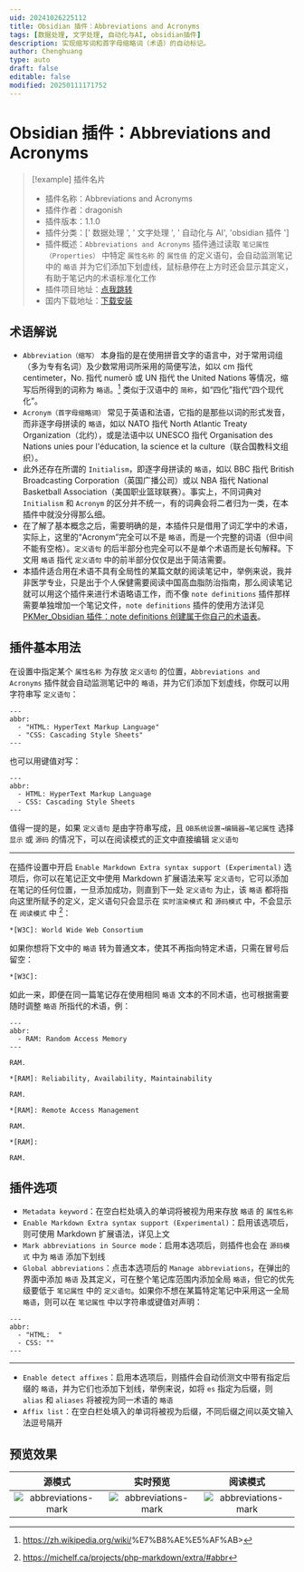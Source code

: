 ```yaml
---
uid: 20241026225112
title: Obsidian 插件：Abbreviations and Acronyms
tags: [数据处理, 文字处理, 自动化与AI, obsidian插件]
description: 实现缩写词和首字母缩略词（术语）的自动标记。
author: Chenghuang
type: auto
draft: false
editable: false
modified: 20250111171752
---
```


# Obsidian 插件：Abbreviations and Acronyms

> [!example] 插件名片
> - 插件名称：Abbreviations and Acronyms
> - 插件作者：dragonish
> - 插件版本：1.1.0
> - 插件分类：[' 数据处理 ', ' 文字处理 ', ' 自动化与 AI', 'obsidian 插件 ']
> - 插件概述：`Abbreviations and Acronyms` 插件通过读取 `笔记属性（Properties）` 中特定 `属性名称` 的 `属性值` 的定义语句，会自动监测笔记中的 `略语` 并为它们添加下划虚线，鼠标悬停在上方时还会显示其定义，有助于笔记内的术语标准化工作
> - 插件项目地址：[点我跳转](https://github.com/dragonish/obsidian-abbreviations)
> - 国内下载地址：[下载安装](https://pkmer.cn/products/plugin/pluginMarket/?abbreviations-mark)

## 术语解说

- `Abbreviation（缩写）` 本身指的是在使用拼音文字的语言中，对于常用词组（多为专有名词）及少数常用词所采用的简便写法，如以 cm 指代 centimeter，No. 指代 numerō 或 UN 指代 the United Nations 等情况，缩写后所得到的词称为 `略语`。[^1] 类似于汉语中的 `简称`，如“四化”指代“四个现代化”。
- `Acronym（首字母缩略词）` 常见于英语和法语，它指的是那些以词的形式发音，而非逐字母拼读的 `略语`，如以 NATO 指代 North Atlantic Treaty Organization（北约），或是法语中以 UNESCO 指代 Organisation des Nations unies pour l'éducation, la science et la culture（联合国教科文组织）。
- 此外还存在所谓的 `Initialism`，即逐字母拼读的 `略语`，如以 BBC 指代 British Broadcasting Corporation（英国广播公司）或以 NBA 指代 National Basketball Association（美国职业篮球联赛）。事实上，不同词典对 `Initialism` 和 `Acronym` 的区分并不统一，有的词典会将二者归为一类，在本插件中就没分得那么细。
- 在了解了基本概念之后，需要明确的是，本插件只是借用了词汇学中的术语，实际上，这里的“Acronym”完全可以不是 `略语`，而是一个完整的词语（但中间不能有空格）。`定义语句` 的后半部分也完全可以不是单个术语而是长句解释。下文用 `略语` 指代 `定义语句` 中的前半部分仅仅是出于简洁需要。
- 本插件适合用在术语不具有全局性的某篇文献的阅读笔记中，举例来说，我并非医学专业，只是出于个人保健需要阅读中国高血脂防治指南，那么阅读笔记就可以用这个插件来进行术语略语工作，而不像 `note definitions` 插件那样需要单独增加一个笔记文件，`note definitions` 插件的使用方法详见 [PKMer_Obsidian 插件：note definitions 创建属于你自己的术语表]( https://pkmer.cn/show/20240823150047 )。

## 插件基本用法

在设置中指定某个 `属性名称` 为存放 `定义语句` 的位置，`Abbreviations and Acronyms` 插件就会自动监测笔记中的 `略语`，并为它们添加下划虚线，你既可以用字符串写 `定义语句`：

```
---
abbr:
  - "HTML: HyperText Markup Language"
  - "CSS: Cascading Style Sheets"
---
```

也可以用键值对写：

```
---
abbr:
  - HTML: HyperText Markup Language
  - CSS: Cascading Style Sheets
---
```

值得一提的是，如果 `定义语句` 是由字符串写成，且 `OB系统设置→编辑器→笔记属性` 选择 `显示` 或 `源码` 的情况下，可以在阅读模式的正文中直接编辑 `定义语句`

---

在插件设置中开启 `Enable Markdown Extra syntax support (Experimental)` 选项后，你可以在笔记正文中使用 Markdown 扩展语法来写 `定义语句`，它可以添加在笔记的任何位置，一旦添加成功，则直到下一处 `定义语句` 为止，该 `略语` 都将指向这里所赋予的定义，定义语句只会显示在 `实时渲染模式` 和 `源码模式` 中，不会显示在 `阅读模式` 中 [^2]：

```
*[W3C]: World Wide Web Consortium
```

如果你想将下文中的 `略语` 转为普通文本，使其不再指向特定术语，只需在冒号后留空：

```
*[W3C]: 
```

如此一来，即便在同一篇笔记存在使用相同 `略语` 文本的不同术语，也可根据需要随时调整 `略语` 所指代的术语，例：

```
---
abbr:
  - RAM: Random Access Memory
---

RAM.

*[RAM]: Reliability, Availability, Maintainability

RAM.

*[RAM]: Remote Access Management

RAM.

*[RAM]: 

RAM.

```

## 插件选项

- `Metadata keyword`：在空白栏处填入的单词将被视为用来存放 `略语` 的 `属性名称`
- `Enable Markdown Extra syntax support (Experimental)`：启用该选项后，则可使用 Markdown 扩展语法，详见上文
- `Mark abbreviations in Source mode`：启用本选项后，则插件也会在 `源码模式` 中为 `略语` 添加下划线
- `Global abbreviations`：点击本选项后的 `Manage abbreviations`，在弹出的界面中添加 `略语` 及其定义，可在整个笔记库范围内添加全局 `略语`，但它的优先级要低于 `笔记属性` 中的 `定义语句`。如果你不想在某篇特定笔记中采用这一全局 `略语`，则可以在 `笔记属性` 中以字符串或键值对声明：

```
---
abbr:
  - "HTML:  "
  - CSS: ""
---
```

---
- `Enable detect affixes`：启用本选项后，则插件会自动侦测文中带有指定后缀的 `略语`，并为它们也添加下划线，举例来说，如将 `es` 指定为后缀，则 `alias` 和 `aliases` 将被视为同一术语的 `略语`
- `Affix list`：在空白栏处填入的单词将被视为后缀，不同后缀之间以英文输入法逗号隔开

## 预览效果

|                                   源模式                                   |                                  实时预览                                   |                                  阅读模式                                   |
| :---------------------------------------------------------------------: | :---------------------------------------------------------------------: | :---------------------------------------------------------------------: |
| ![abbreviations-mark](https://cdn.pkmer.cn/images/202501111716278.png!pkmer) | ![abbreviations-mark](https://cdn.pkmer.cn/images/202501111716003.png!pkmer) | ![abbreviations-mark](https://cdn.pkmer.cn/images/202501111716159.png!pkmer) |

[^1]: <https://zh.wikipedia.org/wiki/>%E7%B8%AE%E5%AF%AB>
[^2]: <https://michelf.ca/projects/php-markdown/extra/#abbr>